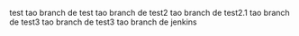 test
tao branch de test
tao branch de test2
tao branch de test2.1
tao branch de test3
tao branch de test3
tao branch de jenkins